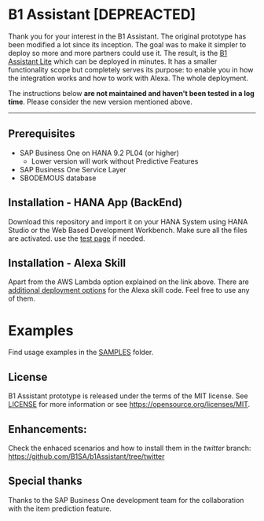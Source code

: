 # B1 Assistant [DEPREACTED]

Thank you for your interest in the B1 Assistant. The original prototype has been modified a lot since its inception. The goal was to make it simpler to deploy so more and more partners could use it. The result, is the [B1 Assistant Lite](https://github.com/SAP-samples/b1-assistant-lite)  which can be deployed in minutes. It has a smaller functionality scope but completely serves its purpose: to enable you in how the integration works and how to work with Alexa. The whole deployment.

The instructions below **are not maintained and haven't been tested in a log time**. Please consider the new version mentioned above.

___


## Prerequisites
- SAP Business One on HANA 9.2 PL04 (or higher)
	- Lower version will work without Predictive Features
- SAP Business One Service Layer
- SBODEMOUS database

## Installation - HANA App (BackEnd)
Download this repository and import it on your HANA System using HANA Studio or the Web Based Development Workbench. Make sure all the files are activated. use the [test page](index.html) if needed.

## Installation - Alexa Skill
Apart from the AWS Lambda option explained on the link above. There are [additional deployment options](skill/README.md) for the Alexa skill code. Feel free to use any of them.

# Examples
Find usage examples in the [SAMPLES](samples) folder.

## License
B1 Assistant prototype is released under the terms of the MIT license. See [LICENSE](LICENSE) for more information or see https://opensource.org/licenses/MIT.
 
## Enhancements:
Check the enhaced scenarios and how to install them in the _twitter_ branch: https://github.com/B1SA/b1Assistant/tree/twitter

## Special thanks
Thanks to the SAP Business One development team for the collaboration with the item prediction feature.
